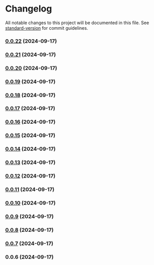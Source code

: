 # Changelog

All notable changes to this project will be documented in this file. See [standard-version](https://github.com/conventional-changelog/standard-version) for commit guidelines.

### [0.0.22](https://github.com/gravypower/zli/compare/v0.0.21...v0.0.22) (2024-09-17)

### [0.0.21](https://github.com/gravypower/zli/compare/v0.0.20...v0.0.21) (2024-09-17)

### [0.0.20](https://github.com/gravypower/zli/compare/v0.0.19...v0.0.20) (2024-09-17)

### [0.0.19](https://github.com/gravypower/zli/compare/v0.0.18...v0.0.19) (2024-09-17)

### [0.0.18](https://github.com/gravypower/zli/compare/v0.0.17...v0.0.18) (2024-09-17)

### [0.0.17](https://github.com/gravypower/zli/compare/v0.0.16...v0.0.17) (2024-09-17)

### [0.0.16](https://github.com/gravypower/zli/compare/v0.0.15...v0.0.16) (2024-09-17)

### [0.0.15](https://github.com/gravypower/zli/compare/v0.0.14...v0.0.15) (2024-09-17)

### [0.0.14](https://github.com/gravypower/zli/compare/v0.0.13...v0.0.14) (2024-09-17)

### [0.0.13](https://github.com/gravypower/zli/compare/v0.0.12...v0.0.13) (2024-09-17)

### [0.0.12](https://github.com/gravypower/zli/compare/v0.0.11...v0.0.12) (2024-09-17)

### [0.0.11](https://github.com/gravypower/zli/compare/v0.0.10...v0.0.11) (2024-09-17)

### [0.0.10](https://github.com/gravypower/zli/compare/v0.0.9...v0.0.10) (2024-09-17)

### [0.0.9](https://github.com/gravypower/zli/compare/v0.0.8...v0.0.9) (2024-09-17)

### [0.0.8](https://github.com/gravypower/zli/compare/v0.0.7...v0.0.8) (2024-09-17)

### [0.0.7](https://github.com/gravypower/zli/compare/v0.0.6...v0.0.7) (2024-09-17)

### 0.0.6 (2024-09-17)
